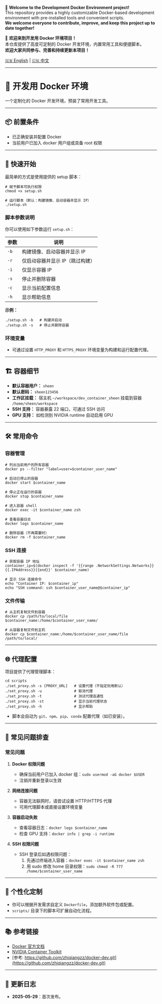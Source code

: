 🚀 **Welcome to the Development Docker Environment project!**  
This repository provides a highly customizable Docker-based development environment with pre-installed tools and convenient scripts.  
**We welcome everyone to contribute, improve, and keep this project up to date together!**

🚀 **欢迎来到开发用 Docker 环境项目！**  
本仓库提供了高度可定制的 Docker 开发环境，内置常用工具和便捷脚本。  
**欢迎大家共同参与、完善和持续更新本项目！**

[🇬🇧 English](README.md) | [🇨🇳 中文](README.zh-CN.md)

---

# 🐳 开发用 Docker 环境

一个定制化的 Docker 开发环境，预装了常用开发工具。

---

## 📦 前置条件

- 已正确安装并配置 Docker
- 当前用户已加入 docker 用户组或具备 root 权限

---

## 🚀 快速开始

最简单的方式是使用提供的 setup 脚本：

```shell
# 赋予脚本可执行权限
chmod +x setup.sh

# 运行脚本（默认：构建镜像、启动容器并显示 IP）
./setup.sh
```

### 脚本参数说明

你可以使用如下参数运行 `setup.sh`：

| 参数 | 说明                           |
|------|--------------------------------|
| `-b` | 构建镜像、启动容器并显示 IP    |
| `-r` | 仅启动容器并显示 IP（跳过构建）|
| `-i` | 仅显示容器 IP                  |
| `-s` | 停止并删除容器                 |
| `-c` | 显示当前配置信息               |
| `-h` | 显示帮助信息                   |

**示例：**

```shell
./setup.sh -b   # 构建并启动
./setup.sh -s   # 停止并删除容器
```

### 环境变量

- 可通过设置 `HTTP_PROXY` 和 `HTTPS_PROXY` 环境变量为构建和运行配置代理。

---

## 🏗️ 容器细节

- **默认容器用户：** `sheen`
- **默认密码：** `sheen123456`
- **工作区挂载：** 宿主机 `~/workspace/dev_container_sheen` 挂载到容器 `/home/sheen/workspace`
- **SSH 支持：** 容器暴露 22 端口，可通过 SSH 访问
- **GPU 支持：** 如检测到 NVIDIA runtime 自动启用 GPU

---

## 🛠️ 常用命令

### 容器管理

```shell
# 列出当前用户的所有容器
docker ps --filter "label=user=$container_user_name"

# 启动已停止的容器
docker start $container_name

# 停止正在运行的容器
docker stop $container_name

# 进入容器 shell
docker exec -it $container_name zsh

# 查看容器日志
docker logs $container_name

# 删除容器（不再需要时）
docker rm -f $container_name
```

### SSH 连接

```shell
# 获取容器 IP 地址
container_ip=$(docker inspect -f '{{range .NetworkSettings.Networks}}{{.IPAddress}}{{end}}' $container_name)

# 显示 SSH 连接命令
echo "Container IP: $container_ip"
echo "SSH command: ssh $container_user_name@$container_ip"
```

### 文件传输

```shell
# 从主机复制文件到容器
docker cp /path/to/local/file $container_name:/home/$container_user_name/

# 从容器复制文件到主机
docker cp $container_name:/home/$container_user_name/file /path/to/local/
```

---

## 🌐 代理配置

项目提供了代理管理脚本：

```shell
cd scripts
./set_proxy.sh -s [PROXY_URL]   # 设置代理（不指定则用默认）
./set_proxy.sh -u               # 取消代理
./set_proxy.sh -t               # 测试代理连通性
./set_proxy.sh -st              # 显示当前代理状态
./set_proxy.sh -h               # 显示帮助
```

- 脚本会自动为 `git`、`npm`、`pip`、`conda` 配置代理（如已安装）。

---

## 🧩 常见问题排查

### 常见问题

1. **Docker 权限问题**
   - 确保当前用户已加入 docker 组：`sudo usermod -aG docker $USER`
   - 注销并重新登录以生效

2. **网络连接问题**
   - 容器无法联网时，请尝试设置 HTTP/HTTPS 代理
   - 可用代理脚本或直接设置环境变量

3. **容器启动失败**
   - 查看容器日志：`docker logs $container_name`
   - 检查 GPU 支持：`docker info | grep -i runtime`

4. **SSH 权限问题**
   - SSH 登录后如遇权限问题：
     1. 先通过终端进入容器：`docker exec -it $container_name zsh`
     2. 用 sudo 修改 home 目录权限：`sudo chmod -R 777 /home/$container_user_name`

---

## 🎨 个性化定制

- 你可以根据开发需求自定义 `Dockerfile`，添加额外软件包或配置。
- `scripts/` 目录下的脚本可扩展自动化流程。

---

## 📚 参考链接
- [Docker 官方文档](https://docs.docker.com/)
- [NVIDIA Container Toolkit](https://github.com/NVIDIA/nvidia-docker)
- [参考: https://github.com/zhiqiangzz/docker-dev.git](https://github.com/zhiqiangzz/docker-dev.git)

---

## 📝 更新日志

- **2025-05-29**：首次发布。